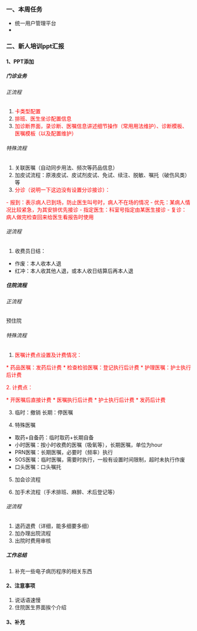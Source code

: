 ### 一、本周任务
- 统一用户管理平台
- 
### 二、新人培训ppt汇报
#### 1、PPT添加

##### 门诊业务

###### 正流程

1. <font color="#ff0000">卡类型配置</font>
2. <font color="#ff0000">排班、医生坐诊配置信息</font>
3. <font color="#ff0000">加诊断界面，录诊断、医嘱信息讲述细节操作（常用用法维护）、诊断模板、医嘱模板（以及配置维护）</font>

###### 特殊流程

1. 关联医嘱（自动同步用法、频次等药品信息）
2. 加皮试流程：原液皮试、皮试剂皮试、免试、续注、脱敏、嘱托（破伤风类）等
3. <font color="#ff0000">分诊（说明一下这边没有设置分诊接诊）：</font>

<font color="#ff0000">- 报到：表示病人已到场，防止医生叫号时，病人不在场的情况</font>
<font color="#ff0000">- 优先：某病人情况比较紧急，为其安排优先接诊</font>
<font color="#ff0000">- 指定医生：科室号指定由某医生接诊</font>
<font color="#ff0000">- 复诊：病人做完检查回来给医生看报告时使用</font>

###### 逆流程

1. 收费员日结：

- 作废：本人收本人退
- 红冲：本人收其他人退，或本人收日结算后再本人退

##### 住院流程

###### 正流程

预住院

###### 特殊流程

1. <font color="#ff0000">医嘱计费点设置及计费情况：</font>

<font color="#ff0000">* 药品医嘱：发药后计费</font>
<font color="#ff0000">* 检查检验医嘱：登记执行后计费</font>
<font color="#ff0000">* 护理医嘱：护士执行后计费</font>

<font color="#ff0000">2. 计费点：</font>

<font color="#ff0000">* 开医嘱后直接计费</font>
<font color="#ff0000">* 医嘱执行后计费</font>
<font color="#ff0000">* 护士执行后计费</font>
<font color="#ff0000">* 发药后计费</font>

3. 临时：撤销	长期：停医嘱

4. 特殊医嘱

* 取药+自备药：临时取药+长期自备
* 小时医嘱：按小时收费的医嘱（吸氧等），长期医嘱，单位为hour
* PRN医嘱：长期医嘱，必要时（频率）执行
* SOS医嘱：临时医嘱，需要时执行，一般有设置时间限制，超时未执行作废
* 口头医嘱：口头嘱托
5. 加会诊流程

6. 加手术流程（手术排班、麻醉、术后登记等）

###### 逆流程

1. 退药退费（详细，能多细要多细）
2. 加办理出院流程
3. 出院时费用审核
##### 工作总结
1. 补充一些电子病历程序的相关东西

#### 2、注意事项
1. 说话语速慢
1. 住院医生界面挨个介绍

#### 3、补充
